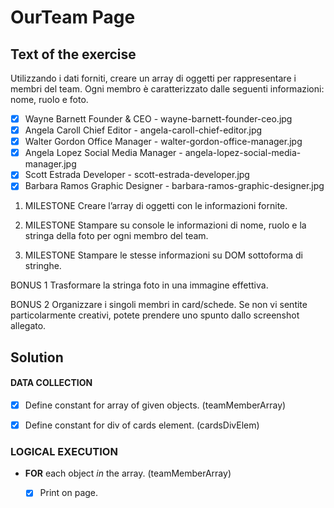# OurTeam Page

## Text of the exercise
Utilizzando i dati forniti, creare un array di oggetti per rappresentare i membri del team.
Ogni membro è caratterizzato dalle seguenti informazioni: nome, ruolo e foto.

- [x] Wayne Barnett	Founder & CEO -
wayne-barnett-founder-ceo.jpg
- [x] Angela Caroll	Chief Editor -
angela-caroll-chief-editor.jpg
- [x] Walter Gordon	Office Manager -
walter-gordon-office-manager.jpg
- [x] Angela Lopez	Social Media Manager -
angela-lopez-social-media-manager.jpg
- [x] Scott Estrada	Developer -
scott-estrada-developer.jpg
- [x] Barbara Ramos	Graphic Designer -
barbara-ramos-graphic-designer.jpg

1. MILESTONE
Creare l’array di oggetti con le informazioni fornite.

2. MILESTONE
Stampare su console le informazioni di nome, ruolo e la stringa della foto per ogni membro del team.

3. MILESTONE
Stampare le stesse informazioni su DOM sottoforma di stringhe.

BONUS 1
Trasformare la stringa foto in una immagine effettiva.

BONUS 2
Organizzare i singoli membri in card/schede. Se non vi sentite particolarmente creativi, potete prendere uno spunto dallo screenshot allegato.

## Solution

#### DATA COLLECTION

- [x] Define constant for array of given objects. (teamMemberArray)

- [x] Define constant for div of cards element. (cardsDivElem)

### LOGICAL EXECUTION

- **FOR** each object *in* the array. (teamMemberArray)

    - [x] Print on page.
